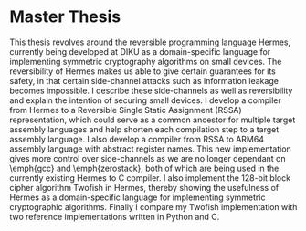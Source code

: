 # Master Thesis
This thesis revolves around the reversible programming language Hermes, currently being developed at DIKU as a domain-specific language for implementing symmetric cryptography algorithms on small devices.
The reversibility of Hermes makes us able to give certain guarantees for its safety, in that certain side-channel attacks such as information leakage becomes impossible.
I describe these side-channels as well as reversibility and explain the intention of securing small devices.
I develop a compiler from Hermes to a Reversible Single Static Assignment (RSSA) representation, which could serve as a common ancestor for multiple target assembly languages and help shorten each compilation step to a target assembly language.
I also develop a compiler from RSSA to ARM64 assembly language with abstract register names.
This new implementation gives more control over side-channels as we are no longer dependant on \emph{gcc} and \emph{zerostack}, both of which are being used in the currently existing Hermes to C compiler.
I also implement the 128-bit block cipher algorithm Twofish in Hermes, thereby showing the usefulness of Hermes as a domain-specific language for implementing symmetric cryptographic algorithms.
Finally I compare my Twofish implementation with two reference implementations written in Python and C.
